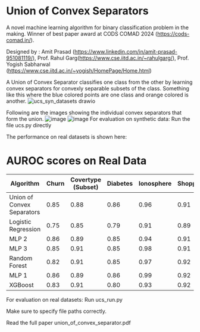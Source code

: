 # Union of Convex Separators
A novel machine learning algorithm for binary classification problem in the making. Winner of best paper award at CODS COMAD 2024 (https://cods-comad.in/).

Designed by : Amit Prasad (https://www.linkedin.com/in/amit-prasad-951081119/), Prof. Rahul Garg(https://www.cse.iitd.ac.in/~rahulgarg/), Prof. Yogish Sabharwal (https://www.cse.iitd.ac.in/~yogish/HomePage/Home.html)

A Union of Convex Separator classifies one class from the other by learning convex separators for convexly separable subsets of the class. Something like this where the blue colored points are one class and orange colored is another.
![ucs_syn_datasets drawio](https://github.com/Amit-Prasad/union_of_convex_separators/assets/22973646/8b55b491-f695-4b9a-9aa7-7edea87566e2)

Following are the images showing the individual convex separators that form the union.
![image](https://github.com/Amit-Prasad/union_of_convex_separators/assets/22973646/b7a5f27f-300a-418b-a887-6b7e6596db6c)
![image](https://github.com/Amit-Prasad/union_of_convex_separators/assets/22973646/2591818a-2d91-4bd5-a8de-c85f8d1c94f5)
For evaluation on synthetic data:
Run the file ucs.py directly

The performance on real datasets is shown here:
# AUROC scores on Real Data

| Algorithm                 | Churn | Covertype (Subset)  | Diabetes  | Ionosphere  | Shoppers  | Telco Churn |
|---------------------------|-------|---------------------|----------|------------|----------|-------------|
| Union of Convex Separators| 0.85  | 0.88                | 0.86     | 0.96       | 0.91     | 0.85        |
| Logistic Regression       | 0.75  | 0.85                | 0.79     | 0.91       | 0.89     | 0.85        |
| MLP 2                     | 0.86  | 0.89                | 0.85     | 0.94       | 0.91     | 0.62        |
| MLP 3                     | 0.85  | 0.91                | 0.85     | 0.98       | 0.91     | 0.82        |
| Random Forest             | 0.82  | 0.91                | 0.85     | 0.97       | 0.92     | 0.81        |
| MLP 1                     | 0.86  | 0.89                | 0.86     | 0.99       | 0.92     | 0.81        |
| XGBoost                   | 0.83  | 0.91                | 0.80     | 0.93       | 0.92     | 0.80        |
      

For evaluation on real datasets:
Run ucs_run.py

Make sure to specify file paths correctly.

Read the full paper union_of_convex_separator.pdf
